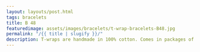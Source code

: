 ```yaml
---
layout: layouts/post.html
tags: bracelets
title: B 48
featuredimage: assets/images/bracelets/t-wrap-bracelets-B48.jpg
permalink: "/{{ title | slugify }}/"
description: T-wraps are handmade in 100% cotton. Comes in packages of 10 pieces of the same design. Probably the worlds best commercial for any Fun Park.
---
```

